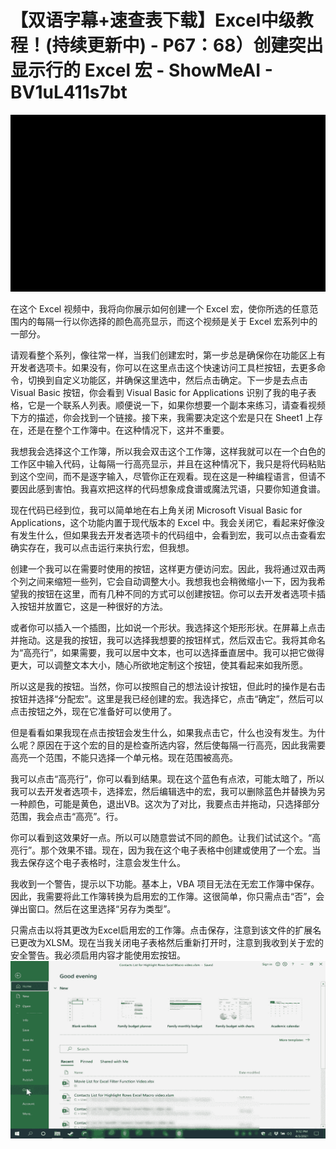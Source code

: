 # 【双语字幕+速查表下载】Excel中级教程！(持续更新中) - P67：68）创建突出显示行的 Excel 宏 - ShowMeAI - BV1uL411s7bt

![](img/84620250378a015b8b0f713d3a13c924_0.png)

在这个 Excel 视频中，我将向你展示如何创建一个 Excel 宏，使你所选的任意范围内的每隔一行以你选择的颜色高亮显示，而这个视频是关于 Excel 宏系列中的一部分。

请观看整个系列，像往常一样，当我们创建宏时，第一步总是确保你在功能区上有开发者选项卡。如果没有，你可以在这里点击这个快速访问工具栏按钮，去更多命令，切换到自定义功能区，并确保这里选中，然后点击确定。下一步是去点击 Visual Basic 按钮，你会看到 Visual Basic for Applications 识别了我的电子表格，它是一个联系人列表。顺便说一下，如果你想要一个副本来练习，请查看视频下方的描述，你会找到一个链接。接下来，我需要决定这个宏是只在 Sheet1 上存在，还是在整个工作簿中。在这种情况下，这并不重要。

我想我会选择这个工作簿，所以我会双击这个工作簿，这样我就可以在一个白色的工作区中输入代码，让每隔一行高亮显示，并且在这种情况下，我只是将代码粘贴到这个空间，而不是逐字输入，尽管你正在观看。现在这是一种编程语言，但请不要因此感到害怕。我喜欢把这样的代码想象成食谱或魔法咒语，只要你知道食谱。

现在代码已经到位，我可以简单地在右上角关闭 Microsoft Visual Basic for Applications，这个功能内置于现代版本的 Excel 中。我会关闭它，看起来好像没有发生什么，但如果我去开发者选项卡的代码组中，会看到宏，我可以点击查看宏确实存在，我可以点击运行来执行宏，但我想。

创建一个我可以在需要时使用的按钮，这样更方便访问宏。因此，我将通过双击两个列之间来缩短一些列，它会自动调整大小。我想我也会稍微缩小一下，因为我希望我的按钮在这里，而有几种不同的方式可以创建按钮。你可以去开发者选项卡插入按钮并放置它，这是一种很好的方法。

或者你可以插入一个插图，比如说一个形状。我选择这个矩形形状。在屏幕上点击并拖动。这是我的按钮，我可以选择我想要的按钮样式，然后双击它。我将其命名为“高亮行”，如果需要，我可以居中文本，也可以选择垂直居中。我可以把它做得更大，可以调整文本大小，随心所欲地定制这个按钮，使其看起来如我所愿。

所以这是我的按钮。当然，你可以按照自己的想法设计按钮，但此时的操作是右击按钮并选择“分配宏”。这里是我已经创建的宏。我选择它，点击“确定”，然后可以点击按钮之外，现在它准备好可以使用了。

但是看看如果我现在点击按钮会发生什么，如果我点击它，什么也没有发生。为什么呢？原因在于这个宏的目的是检查所选内容，然后使每隔一行高亮，因此我需要高亮一个范围，不能只选择一个单元格。现在范围被高亮。

我可以点击“高亮行”，你可以看到结果。现在这个蓝色有点浓，可能太暗了，所以我可以去开发者选项卡，选择宏，然后编辑选中的宏，我可以删除蓝色并替换为另一种颜色，可能是黄色，退出VB。这次为了对比，我要点击并拖动，只选择部分范围，我会点击“高亮”。行。

你可以看到这效果好一点。所以可以随意尝试不同的颜色。让我们试试这个。“高亮行”。那个效果不错。现在，因为我在这个电子表格中创建或使用了一个宏。当我去保存这个电子表格时，注意会发生什么。

我收到一个警告，提示以下功能。基本上，VBA 项目无法在无宏工作簿中保存。因此，我需要将此工作簿转换为启用宏的工作簿。这很简单，你只需点击“否”，会弹出窗口。然后在这里选择“另存为类型”。

只需点击以将其更改为Excel启用宏的工作簿。点击保存，注意到该文件的扩展名已更改为XLSM。现在当我关闭电子表格然后重新打开时，注意到我收到关于宏的安全警告。我必须启用内容才能使用宏按钮。![](img/84620250378a015b8b0f713d3a13c924_2.png)
